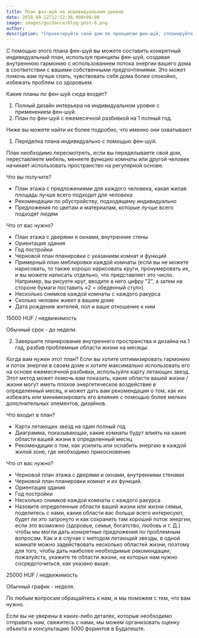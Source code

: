 ```yaml
---
title: План фэн-шуй на индивидуальном уровне
date: 2018-09-12T12:52:36.000+06:00
image: images/guidance/blog-post-6.png
author: 
description: "Спроектируйте свой дом по принципам фен-шуй, спланируйте дом по фен-шуй"
---
```


С помощью этого плана фен-шуй вы можете составить конкретный индивидуальный план, используя принципы фен-шуй, создавая внутреннюю гармонию с использованием потока энергии вашего дома в соответствии с вашими собственными предпочтениями. Это может помочь вам лучше спать, чувствовать себя дома более спокойно, избежать проблем со здоровьем.

Какие планы по фен-шуй сюда входят?
1. Полный дизайн интерьера на индивидуальном уровне с применением фен-шуй.
2. План по фен-шуй с ежемесячной разбивкой на 1 полный год.

Ниже вы можете найти их более подробно, что именно они охватывают

1. Переделка плана индивидуально с помощью фен-шуй.

План необходимо пересмотреть, если вы переделываете свой дом, переставляете мебель, меняете функцию комнаты или другой человек начинает использовать пространство на регулярной основе.

Что вы получите?
- План этажа с предложениями для каждого человека, какая жилая площадь лучше всего подходит для человека
- Рекомендации по обустройству, подходящему индивидуально
- Предложения по цветам и материалам, которые лучше всего подходят людям

Что от вас нужно?
- План этажа с дверями и окнами, внутренние стены
- Ориентация здания
- Год постройки
- Черновой план планировки с указанием комнат и функций
- Примерный план меблировки каждой комнаты (если вы не можете нарисовать, то также хорошо нарисовать круги, пронумеровать их, и вы можете написать отдельно, что представляет это число. Например, вы рисуете круг, вводите в него цифру "2", а затем на стороне бумаги поставить «2 = обеденный стул»)
- Несколько снимков каждой комнаты с каждого ракурса
- Сколько человек живет в вашем доме
- Дата рождения жителей, пол и ваше отношение к ним

15000 HUF / недвижимость

Обычный срок - до недели.

2. Завершите планирование внутреннего пространства и дизайна на 1 год, разбив проблемные области жизни на месяцы.

Когда вам нужен этот план?
Если вы хотите оптимизировать гармонию и поток энергии в своем доме и хотите максимально использовать его на основе ежемесячной разбивки, используйте карту летающих звезд.
Этот метод может помочь вам показать, какие области вашей жизни / жизни могут иметь плохое энергетическое воздействие в определенный месяц, и может дать вам рекомендации о том, как их избежать или минимизировать его влияние с помощью более мелких дополнительных элементов, дизайнов.

Что входит в план?
- Карта летающих звезд на один полный год
- Диаграмма, показывающая, какие комнаты будут влиять на какие области вашей жизни в определенный месяц
- Рекомендации о том, как усилить или ослабить энергию в каждой жилой зоне, где необходимо прикосновение

Что от вас нужно?
- Черновой план этажа с дверями и окнами, внутренними стенами
- Черновой план планировки комнат и их функций.
- Ориентация здания
- Год постройки
- Несколько снимков каждой комнаты с каждого ракурса
- Назовите определенные области вашей жизни или жизни семьи, поделитесь с нами, какие области вас больше всего интересуют, будет ли это затронуто и как сохранить там хороший поток энергии, если это возможно (здоровье, семья, богатство, любовь и т. Д.) чтобы мы могли дать конкретные предложения по проблемным вопросам. Как и в случае с методом летающей звезды, в одной комнате можно задействовать несколько областей жизни, поэтому для того, чтобы дать наиболее необходимые рекомендации, пожалуйста, укажите те области жизни, на которых нам нужно сосредоточиться, как указано выше.

25000 HUF / недвижимость

Обычный график - неделя.

По любым вопросам обращайтесь к нам, и мы поможем с тем, что вам нужно.

Если вы не уверены в каких-либо деталях, которые необходимо отправить нам, свяжитесь с нами, мы можем организовать оценку объекта и консультацию 5000 форинтов в Будапеште. 